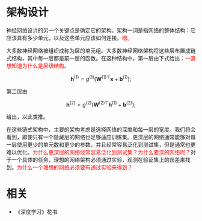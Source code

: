 

# 架构设计


神经网络设计的另一个关键点是确定它的架构。架构一词是指网络的整体结构：它应该具有多少单元，以及这些单元应该如何连接。<span style="color:red;">嗯。</span>


大多数神经网络被组织成称为层的单元组。大多数神经网络架构将这些层布置成链式结构，其中每一层都是前一层的函数。在这种结构中，第一层由下式给出：<span style="color:red;">一直想知道为什么是层级结构。</span>

$$
\boldsymbol h^{(1)}= g^{(1)}\left ( \boldsymbol W^{(1)\top} \boldsymbol x + \boldsymbol b^{(1)}\right );
$$

第二层由

$$
\boldsymbol h^{(2)} = g^{(2)}\left ( \boldsymbol W^{(2)\top}\boldsymbol h^{(1)}+\boldsymbol b^{(2)} \right );
$$

给出，以此类推。

在这些链式架构中，主要的架构考虑是选择网络的深度和每一层的宽度。我们将会看到，即使只有一个隐藏层的网络也足够适应训练集。更深层的网络通常能够对每一层使用更少的单元数和更少的参数，并且经常容易泛化到测试集，但是通常也更难以优化。<span style="color:red;">为什么更深层的网络经常容易泛化到测试集？为什么要深的网络呢？</span>对于一个具体的任务，理想的网络架构必须通过实验，观测在验证集上的误差来找到。<span style="color:red;">为什么一个理想的网络必须要有通过实验来得到？</span>







# 相关

- 《深度学习》花书
